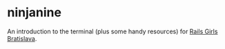 ninjanine
=========

An introduction to the terminal (plus some handy resources) for [Rails Girls Bratislava][1]. 

[1]: http://railsgirls.com/bratislava